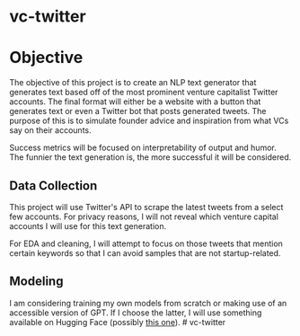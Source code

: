 # vc-twitter 

# Objective

The objective of this project is to create an NLP text generator that generates text based off of the most prominent venture capitalist Twitter accounts. The final format will either be a website with a button that generates text or even a Twitter bot that posts generated tweets. The purpose of this is to simulate founder advice and inspiration from what VCs say on their accounts. 

Success metrics will be focused on interpretability of output and humor. The funnier the text generation is, the more successful it will be considered. 



## Data Collection

This project will use Twitter's API to scrape the latest tweets from a select few accounts. For privacy reasons, I will not reveal which venture capital accounts I will use for this text generation. 

For EDA and cleaning, I will attempt to focus on those tweets that mention certain keywords so that I can avoid samples that are not startup-related. 


## Modeling

I am considering training my own models from scratch or making use of an accessible version of GPT. If I choose the latter, I will use something available on Hugging Face (possibly [this one](https://huggingface.co/gpt2)). # vc-twitter
